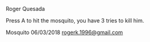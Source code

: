 Roger Quesada

Press A to hit the mosquito, you have 3 tries to kill him.



Mosquito
06/03/2018
rogerk.1996@gmail.com